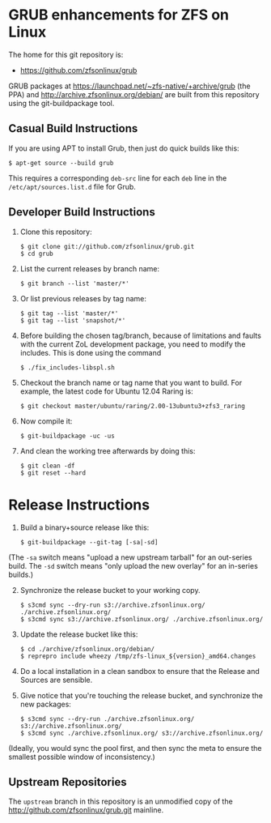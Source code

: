 # GRUB enhancements for ZFS on Linux

The home for this git repository is:

* https://github.com/zfsonlinux/grub

GRUB packages at https://launchpad.net/~zfs-native/+archive/grub
(the PPA) and http://archive.zfsonlinux.org/debian/ are built
from this repository using the git-buildpackage tool.


## Casual Build Instructions

If you are using APT to install Grub, then just do quick builds like this:
```
$ apt-get source --build grub
```
This requires a corresponding `deb-src` line for each `deb` line in the
`/etc/apt/sources.list.d` file for Grub.


## Developer Build Instructions

1. Clone this repository:
   ```
   $ git clone git://github.com/zfsonlinux/grub.git
   $ cd grub
   ```

2. List the current releases by branch name:
   ```
   $ git branch --list 'master/*'
   ```

3. Or list previous releases by tag name:
   ```
   $ git tag --list 'master/*'
   $ git tag --list 'snapshot/*'
   ```

4. Before building the chosen tag/branch, because of limitations and faults
with the current ZoL development package, you need to modify the includes.
This is done using the command
   ```
   $ ./fix_includes-libspl.sh
   ```

5. Checkout the branch name or tag name that you want to build.  For example,
the latest code for Ubuntu 12.04 Raring is:
   ```
   $ git checkout master/ubuntu/raring/2.00-13ubuntu3+zfs3_raring
   ```

6. Now compile it:
   ```
   $ git-buildpackage -uc -us
   ```

7. And clean the working tree afterwards by doing this:
   ```
   $ git clean -df
   $ git reset --hard
   ```

# Release Instructions

1. Build a binary+source release like this:
   ```
   $ git-buildpackage --git-tag [-sa|-sd]
   ```
(The `-sa` switch means "upload a new upstream tarball" for an out-series
build. The `-sd` switch means "only upload the new overlay" for an in-series
builds.)

2. Synchronize the release bucket to your working copy.
   ```
   $ s3cmd sync --dry-run s3://archive.zfsonlinux.org/ ./archive.zfsonlinux.org/
   $ s3cmd sync s3://archive.zfsonlinux.org/ ./archive.zfsonlinux.org/
   ```

3. Update the release bucket like this:
   ```
   $ cd ./archive/zfsonlinux.org/debian/
   $ reprepro include wheezy /tmp/zfs-linux_${version}_amd64.changes
   ```

4. Do a local installation in a clean sandbox to ensure that the Release and
Sources are sensible.

5. Give notice that you're touching the release bucket, and synchronize the new
packages:
   ```
   $ s3cmd sync --dry-run ./archive.zfsonlinux.org/ s3://archive.zfsonlinux.org/
   $ s3cmd sync ./archive.zfsonlinux.org/ s3://archive.zfsonlinux.org/
   ```

(Ideally, you would sync the pool first, and then sync the meta to ensure the
smallest possible window of inconsistency.)


## Upstream Repositories

The `upstream` branch in this repository is an unmodified copy of the
http://github.com/zfsonlinux/grub.git mainline.
